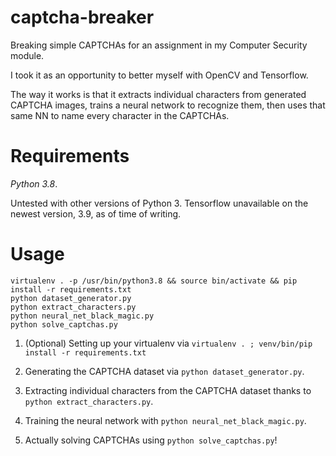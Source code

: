# captcha-breaker
Breaking simple CAPTCHAs for an assignment in my Computer Security module.

I took it as an opportunity to better myself with OpenCV and Tensorflow.

The way it works is that it extracts individual characters from generated CAPTCHA images, 
trains a neural network to recognize them, then uses that same NN to name every character in the CAPTCHAs.

# Requirements
*Python 3.8*. 

Untested with other versions of Python 3. Tensorflow unavailable on the newest version, 3.9,
as of time of writing.

# Usage

```
virtualenv . -p /usr/bin/python3.8 && source bin/activate && pip install -r requirements.txt
python dataset_generator.py
python extract_characters.py
python neural_net_black_magic.py
python solve_captchas.py
```

1. (Optional) Setting up your virtualenv via `virtualenv . ; venv/bin/pip install -r requirements.txt`

2. Generating the CAPTCHA dataset via `python dataset_generator.py`.

3. Extracting individual characters from the CAPTCHA dataset thanks to `python extract_characters.py`.

4. Training the neural network with `python neural_net_black_magic.py`.

5. Actually solving CAPTCHAs using `python solve_captchas.py`!

